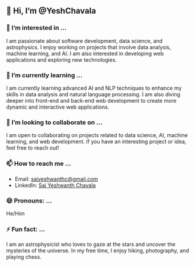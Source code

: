 ## 👋 Hi, I’m @YeshChavala

### 👀 I’m interested in ...
I am passionate about software development, data science, and astrophysics. I enjoy working on projects that involve data analysis, machine learning, and AI. I am also interested in developing web applications and exploring new technologies.

### 🌱 I’m currently learning ...
I am currently learning advanced AI and NLP techniques to enhance my skills in data analysis and natural language processing. I am also diving deeper into front-end and back-end web development to create more dynamic and interactive web applications.

### 💞️ I’m looking to collaborate on ...
I am open to collaborating on projects related to data science, AI, machine learning, and web development. If you have an interesting project or idea, feel free to reach out!

### 📫 How to reach me ...
- Email: [saiyeshwanthc@gmail.com](mailto:saiyeshwanthc@gmail.com)
- LinkedIn: [Sai Yeshwanth Chavala](https://www.linkedin.com/in/yeshwanth-chavala-aaba84141/)

### 😄 Pronouns: ...
He/Him

### ⚡ Fun fact: ...
I am an astrophysicist who loves to gaze at the stars and uncover the mysteries of the universe. In my free time, I enjoy hiking, photography, and playing chess.

